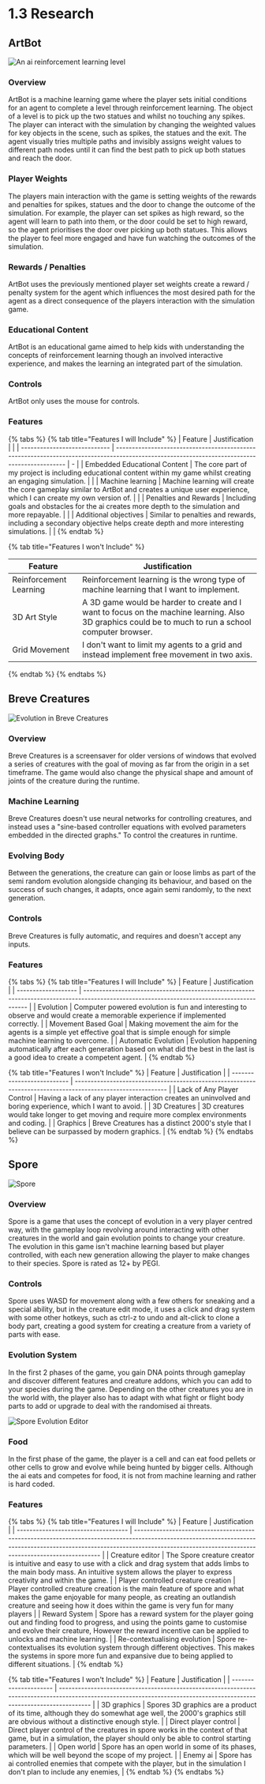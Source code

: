 # 1.3 Research

## ArtBot

![An ai reinforcement learning level](<../.gitbook/assets/image (1) (1).png>)

### Overview

ArtBot is a machine learning game where the player sets initial conditions for an agent to complete a level through reinforcement learning. The object of a level is to pick up the two statues and whilst no touching any spikes. The player can interact with the simulation by changing the weighted values for key objects in the scene, such as spikes, the statues and the exit. The agent visually tries multiple paths and invisibly assigns weight values to different path nodes until it can find the best path to pick up both statues and reach the door.

### Player Weights

The players main interaction with the game is setting weights of the rewards and penalties for spikes, statues and the door to change the outcome of the simulation. For example, the player can set spikes as high reward, so the agent will learn to path into them, or the door could be set to high reward, so the agent prioritises the door over picking up both statues. This allows the player to feel more engaged and have fun watching the outcomes of the simulation.

### Rewards / Penalties

ArtBot uses the previously mentioned player set weights create a reward / penalty system for the agent which influences the most desired path for the agent as a direct consequence of the players interaction with the simulation game.

### Educational Content

ArtBot is an educational game aimed to help kids with understanding the concepts of reinforcement learning though an involved interactive experience, and makes the learning an integrated part of the simulation.

### Controls

ArtBot only uses the mouse for controls.

### Features

{% tabs %}
{% tab title="Features I will Include" %}
| Feature                      | Justification                                                                                                                                |   |
| ---------------------------- | -------------------------------------------------------------------------------------------------------------------------------------------- | - |
| Embedded Educational Content | The core part of my project is including educational content within my game whilst creating an engaging simulation.                          |   |
| Machine learning             | Machine learning will create the core gameplay similar to ArtBot and creates a unique user experience, which I can create my own version of. |   |
| Penalties and Rewards        | Including goals and obstacles for the ai creates more depth to the simulation and more repayable.                                            |   |
| Additional objectives        | Similar to penalties and rewards, including a secondary objective helps create depth and more interesting simulations.                       |   |
{% endtab %}

{% tab title="Features I won't Include" %}


| Feature                | Justification                                                                                                                                        |
| ---------------------- | ---------------------------------------------------------------------------------------------------------------------------------------------------- |
| Reinforcement Learning | Reinforcement learning is the wrong type of machine learning that I want to implement.                                                               |
| 3D Art Style           | A 3D game would be harder to create and I want to focus on the machine learning. Also 3D graphics could be to much to run a school computer browser. |
| Grid Movement          | I don't want to limit my agents to a grid and instead implement free movement in two axis.                                                           |
{% endtab %}
{% endtabs %}

## Breve Creatures

![Evolution in Breve Creatures](<../.gitbook/assets/image (2).png>)

### Overview

Breve Creatures is a screensaver for older versions of windows that evolved a series of creatures with the goal of moving as far from the origin in a set timeframe. The game would also change the physical shape and amount of joints of the creature during the runtime.

### Machine Learning

Breve Creatures doesn't use neural networks for controlling creatures, and instead uses a "sine-based controller equations with evolved parameters embedded in the directed graphs." To control the creatures in runtime.

### Evolving Body

Between the generations, the creature can gain or loose limbs as part of the semi random evolution alongside changing its behaviour, and based on the success of such changes, it adapts, once again semi randomly, to the next generation.

### Controls

Breve Creatures is fully automatic, and requires and doesn't accept any inputs.

### Features

{% tabs %}
{% tab title="Features I will Include" %}
| Feature             | Justification                                                                                                                              |
| ------------------- | ------------------------------------------------------------------------------------------------------------------------------------------ |
| Evolution           | Computer powered evolution is fun and interesting to observe and would create a memorable experience if implemented correctly.             |
| Movement Based Goal | Making movement the aim for the agents is a simple yet effective goal that is simple enough for simple machine learning to overcome.       |
| Automatic Evolution | Evolution happening automatically after each generation based on what did the best in the last is a good idea to create a competent agent. |
{% endtab %}

{% tab title="Features I won't Include" %}
| Feature                    | Justification                                                                                               |
| -------------------------- | ----------------------------------------------------------------------------------------------------------- |
| Lack of Any Player Control | Having a lack of any player interaction creates an uninvolved and boring experience, which I want to avoid. |
| 3D Creatures               | 3D creatures would take longer to get moving and require more complex environments and coding.              |
| Graphics                   | Breve Creatures has a distinct 2000's style that I believe can be surpassed by modern graphics.             |
{% endtab %}
{% endtabs %}

## Spore

![Spore](../.gitbook/assets/image.png)

### Overview

Spore is a game that uses the concept of evolution in a very player centred way, with the gameplay loop revolving around interacting with other creatures in the world and gain evolution points to change your creature. The evolution in this game isn't machine learning based but player controlled, with each new generation allowing the player to make changes to their species. Spore is rated as 12+ by PEGI.

### Controls

Spore uses WASD for movement along with a few others for sneaking and a special ability, but in the creature edit mode, it uses a click and drag system with some other hotkeys, such as ctrl-z to undo and alt-click to clone a body part, creating a good system for creating a creature from a variety of parts with ease.

### Evolution System

In the first 2 phases of the game, you gain DNA points through gameplay and discover different features and creature addons, which you can add to your species during the game. Depending on the other creatures you are in the world with, the player also has to adapt with what fight or flight body parts to add or upgrade to deal with the randomised ai threats.

![Spore Evolution Editor](<../.gitbook/assets/image (2) (1).png>)

### Food

In the first phase of the game, the player is a cell and can eat food pellets or other cells to grow and evolve while being hunted by bigger cells. Although the ai eats and competes for food, it is not from machine learning and rather is hard coded.

### Features

{% tabs %}
{% tab title="Features I will Include" %}
| Feature                             | Justification                                                                                                                                                                                                                   |
| ----------------------------------- | ------------------------------------------------------------------------------------------------------------------------------------------------------------------------------------------------------------------------------- |
| Creature editor                     | The Spore creature creator is intuitive and easy to use with a click and drag system that adds limbs to the main body mass. An intuitive system allows the player to express creativity and within the game.                    |
| Player controlled creature creation | Player controlled creature creation is the main feature of spore and what makes the game enjoyable for many people, as creating an outlandish creature and seeing how it does within the game is very fun for many players      |
| Reward System                       | Spore has a reward system for the player going out and finding food to progress, and using the points game to customise and evolve their creature, However the reward incentive can be applied to unlocks and machine learning. |
| Re-contextualising evolution        | Spore re-contextualises its evolution system through different objectives. This makes the systems in spore more fun and expansive due to being applied to different situations.                                                 |
{% endtab %}

{% tab title="Features I won't Include" %}
| Feature               | Justification                                                                                                                                                          |
| --------------------- | ---------------------------------------------------------------------------------------------------------------------------------------------------------------------- |
| 3D graphics           | Spores 3D graphics are a product of its time, although they do somewhat age well, the 2000's graphics still are obvious without a distinctive enough style.            |
| Direct player control | Direct player control of the creatures in spore works in the context of that game, but in a simulation, the player should only be able to control starting parameters. |
| Open world            | Spore has an open world in some of its phases, which will be well beyond the scope of my project.                                                                      |
| Enemy ai              | Spore has ai controlled enemies that compete with the player, but in the simulation I don't plan to include any enemies,                                               |
{% endtab %}
{% endtabs %}
